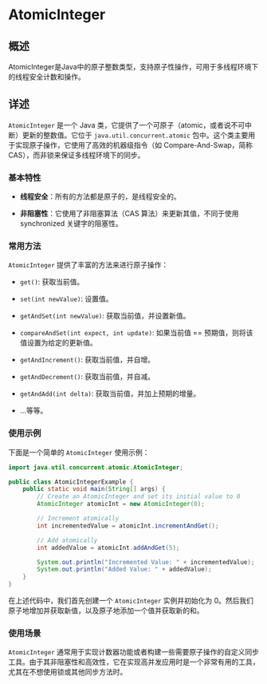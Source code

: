 # AtomicInteger

## 概述

AtomicInteger是Java中的原子整数类型，支持原子性操作，可用于多线程环境下的线程安全计数和操作。

## 详述

`AtomicInteger` 是一个 Java 类，它提供了一个可原子（atomic，或者说不可中断）更新的整数值。它位于 `java.util.concurrent.atomic` 包中。这个类主要用于实现原子操作，它使用了高效的机器级指令（如 Compare-And-Swap，简称 CAS），而非锁来保证多线程环境下的同步。

### 基本特性

- **线程安全**：所有的方法都是原子的，是线程安全的。
  
- **非阻塞性**：它使用了非阻塞算法（CAS 算法）来更新其值，不同于使用 synchronized 关键字的阻塞性。

### 常用方法

`AtomicInteger` 提供了丰富的方法来进行原子操作：

- `get()`: 获取当前值。
  
- `set(int newValue)`: 设置值。
  
- `getAndSet(int newValue)`: 获取当前值，并设置新值。
  
- `compareAndSet(int expect, int update)`: 如果当前值 == 预期值，则将该值设置为给定的更新值。
  
- `getAndIncrement()`: 获取当前值，并自增。
  
- `getAndDecrement()`: 获取当前值，并自减。
  
- `getAndAdd(int delta)`: 获取当前值，并加上预期的增量。
  
- ...等等。

### 使用示例

下面是一个简单的 `AtomicInteger` 使用示例：

```java
import java.util.concurrent.atomic.AtomicInteger;

public class AtomicIntegerExample {
    public static void main(String[] args) {
        // Create an AtomicInteger and set its initial value to 0
        AtomicInteger atomicInt = new AtomicInteger(0);

        // Increment atomically
        int incrementedValue = atomicInt.incrementAndGet();

        // Add atomically
        int addedValue = atomicInt.addAndGet(5);

        System.out.println("Incremented Value: " + incrementedValue);
        System.out.println("Added Value: " + addedValue);
    }
}
```

在上述代码中，我们首先创建一个 `AtomicInteger` 实例并初始化为 0。然后我们原子地增加并获取新值，以及原子地添加一个值并获取新的和。

### 使用场景

`AtomicInteger` 通常用于实现计数器功能或者构建一些需要原子操作的自定义同步工具。由于其非阻塞性和高效性，它在实现高并发应用时是一个非常有用的工具，尤其在不想使用锁或其他同步方法时。